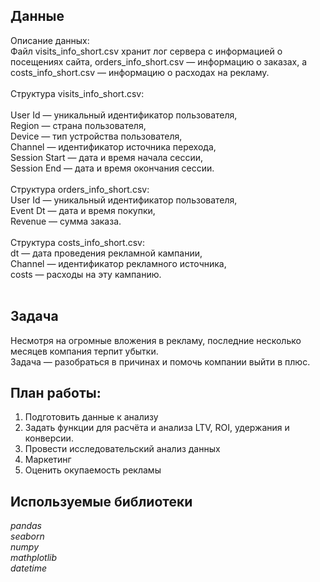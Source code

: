 ## Данные

Описание данных:<br>
Файл visits_info_short.csv хранит лог сервера с информацией о посещениях сайта, orders_info_short.csv — информацию о заказах, а costs_info_short.csv — информацию о расходах на рекламу. <br>
<br>
Структура visits_info_short.csv: <br>
<br>
User Id — уникальный идентификатор пользователя, <br>
Region — страна пользователя,<br>
Device — тип устройства пользователя,<br>
Channel — идентификатор источника перехода,<br>
Session Start — дата и время начала сессии,<br>
Session End — дата и время окончания сессии.<br>
<br>
Структура orders_info_short.csv:<br>
User Id — уникальный идентификатор пользователя,<br>
Event Dt — дата и время покупки,<br>
Revenue — сумма заказа.<br>
<br>
Структура costs_info_short.csv:<br>
dt — дата проведения рекламной кампании,<br>
Channel — идентификатор рекламного источника,<br>
costs — расходы на эту кампанию.<br>
<br>

## Задача

Несмотря на огромные вложения в рекламу, последние несколько месяцев компания терпит убытки. <br> Задача — разобраться в причинах и помочь компании выйти в плюс. 

## План работы: <br> 
1. Подготовить данные к анализу <br>
2. Задать функции для расчёта и анализа LTV, ROI, удержания и конверсии.<br>
3. Провести исследовательский анализ данных <br>
4. Маркетинг<br>
5. Оценить окупаемость рекламы

## Используемые библиотеки
*pandas* <br>
*seaborn* <br>
*numpy* <br>
*mathplotlib* <br>
*datetime*